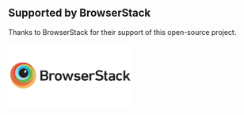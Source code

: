 ## Supported by BrowserStack
Thanks to BrowserStack for their support of this open-source project.

<a href="https://www.browserstack.com">
  <img src="browserstack-logo-600x315.png" alt="BrowserStack" width="250">
</a>
